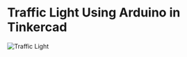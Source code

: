# Traffic Light Using Arduino in Tinkercad

![Traffic Light](https://user-images.githubusercontent.com/75319323/135315779-9036ad2f-0692-48da-9f15-907dae6ae37c.png)
